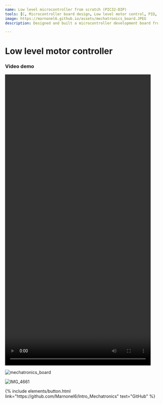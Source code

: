 ```yaml
---
name: Low level microcontroller from scratch (PIC32-DIP)
tools: [C, Microcontroller board design, Low level motor control, PID, Circuit design]
image: https://marnonel6.github.io/assets/mechatronics_board.JPEG
description: Designed and built a microcontroller development board from scratch using a PIC32MX170F256B from Microchip, with a PID motor control interace.

---
```


# Low level motor controller

### Video demo

<video width="480" height="960" controls="controls">
  <source src="https://user-images.githubusercontent.com/60977336/225486029-a746fa4f-9c6d-4036-ba89-51cb2b8bc8d8.MP4" type="video/mp4">
</video>


![mechatronics_board](https://user-images.githubusercontent.com/60977336/225486586-1f1c2628-5fc8-48b8-af1e-2db85c82c66a.JPEG)


![IMG_4661](https://user-images.githubusercontent.com/60977336/225486720-d4591e02-81fe-4c81-938a-15927d66ab76.JPEG)

<p class="text-center">
{% include elements/button.html link="https://github.com/Marnonel6/Intro_Mechatronics" text="GitHub" %}
</p>
